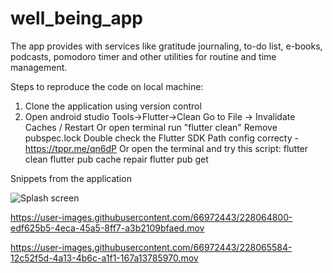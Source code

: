 # well_being_app

The app provides with services like gratitude journaling, to-do list, e-books, podcasts, pomodoro timer and
other utilities for routine and time management.

Steps to reproduce the code on local machine:
1. Clone the application using version control
2. Open android studio Tools->Flutter->Clean
   Go to File -> Invalidate Caches / Restart
   Or open terminal run "flutter clean"
   Remove pubspec.lock
   Double check the Flutter SDK Path config correcty - https://tppr.me/qn6dP
   Or open the terminal and try this script:
   flutter clean
   flutter pub cache repair
   flutter pub get


Snippets from the application

![Splash screen](https://user-images.githubusercontent.com/66972443/228064969-86b84156-3bfc-4f70-9bc0-cfc42d4d78c0.jpeg)

https://user-images.githubusercontent.com/66972443/228064800-edf625b5-4eca-45a5-8ff7-a3b2109bfaed.mov

https://user-images.githubusercontent.com/66972443/228065584-12c52f5d-4a13-4b6c-a1f1-167a13785970.mov

